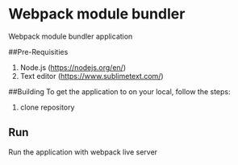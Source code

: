 
# Webpack module bundler
Webpack module bundler application

##Pre-Requisities
1. Node.js (https://nodejs.org/en/)
2. Text editor (https://www.sublimetext.com/)

##Building
To get the application to on your local, follow the steps:

1. clone repository

## Run
Run the application with webpack live server



